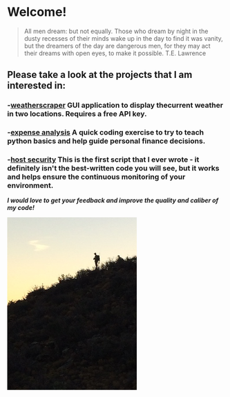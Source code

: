 # Welcome!

>All men dream: but not equally. 
>Those who dream by night in the dusty recesses of their minds wake up in the day to find it was vanity, 
>but the dreamers of the day are dangerous men, for they may act their dreams with open eyes, to make it possible. 
>T.E. Lawrence

## Please take a look at the projects that I am interested in:
###   -[weatherscraper](https://github.com/skipmcgee/weatherscraper) GUI application to display thecurrent weather in two locations. Requires a free API key.
###   -[expense analysis](https://github.com/skipmcgee/expense_impact) A quick coding exercise to try to teach python basics and help guide personal finance decisions. 
###   -[host security](https://github.com/skipmcgee/host_security) This is the first script that I ever wrote - it definitely isn't the best-written code you will see, but it works and helps ensure the continuous monitoring of your environment.

***I would love to get your feedback and improve the quality and caliber of my code!***

![Image of Hunter](/images/hunter1.jpg)
